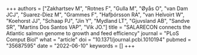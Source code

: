 +++
authors = ["Zakhartsev M", "Rotnes F", "Gulla M", "Øyås O", "van Dam JCJ", "Suarez-Diez M", "Grammes F", "Hafþórsson RA", "van Helvoirt W", "Koehorst JJ", "Schaap PJ", "Jin Y", "Mydland LT", "Gjuvsland AB", "Sandve SR", "Martins Dos Santos VAP", "Vik JO."]
title = "SALARECON connects the Atlantic salmon genome to growth and feed efficiency"
journal = "PLoS Comput Biol"
what = "article"
doi = "10.1371/journal.pcbi.1010194"
pubmed = "35687595"
date = "2022-06-10"
keywords = []
+++

